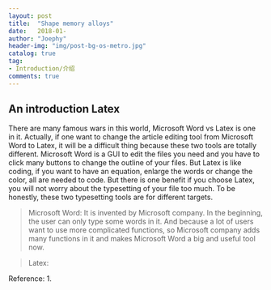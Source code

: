 ```yaml
---
layout: post
title:  "Shape memory alloys"
date:   2018-01-
author: "Joephy"
header-img: "img/post-bg-os-metro.jpg"
catalog: true
tag:
- Introduction/介绍
comments: true
---
```

An introduction Latex
------------

There are many famous wars in this world, Microsoft Word vs Latex is one in it. Actually, if one want to change the article editing tool from Microsoft Word to Latex, it will be a difficult thing because these two tools are totally different. Microsoft Word is a GUI to edit the files you need and you have to click many buttons to change the outline of your files. But Latex is like coding, if you want to have an equation, enlarge the words or change the color, all are needed to code. But there is one benefit if you choose Latex, you will not worry about the typesetting of your file too much. To be honestly, these two typesetting tools are for different targets. 

>Microsoft Word: It is invented by Microsoft company. In the beginning, the user can only type some words in it. And because a lot of users want to use more complicated functions, so Microsoft company adds many functions in it and makes Microsoft Word a big and useful tool now.

 
>Latex: 

Reference:
1. 



